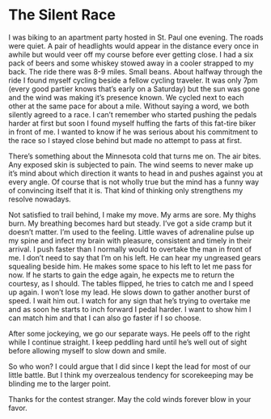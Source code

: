 # The Silent Race
I was biking to an apartment party hosted in St. Paul one evening. The roads were quiet. A pair of headlights would appear in the distance every once in awhile but would veer off my course before ever getting close. I had a six pack of beers and some whiskey stowed away in a cooler strapped to my back. The ride there was 8-9 miles. Small beans. About halfway through the ride I found myself cycling beside a fellow cycling traveler. It was only 7pm (every good partier knows that’s early on a Saturday) but the sun was gone and the wind was making it’s presence known. We cycled next to each other at the same pace for about a mile. Without saying a word, we both silently agreed to a race. I can’t remember who started pushing the pedals harder at first but soon I found myself huffing the farts of this fat-tire biker in front of me. I wanted to know if he was serious about his commitment to the race so I stayed close behind but made no attempt to pass at first.

There’s something about the Minnesota cold that turns me on. The air bites. Any exposed skin is subjected to pain. The wind seems to never make up it’s mind about which direction it wants to head in and pushes against you at every angle. Of course that is not wholly true but the mind has a funny way of  convincing itself that it is. That kind of thinking only strengthens my resolve nowadays.

Not satisfied to trail behind, I make my move. My arms are sore. My thighs burn. My breathing becomes hard but steady. I’ve got a side cramp but it doesn’t matter. I’m used to the feeling. Little waves of adrenaline pulse up my spine and infect my brain with pleasure, consistent and timely in their arrival. I push faster than I normally would to overtake the man in front of me. I don’t need to say that I’m on his left. He can hear my ungreased gears squealing beside him. He makes some space to his left to let me pass for now. If he starts to gain the edge again, he expects me to return the courtesy, as I should. The tables flipped, he tries to catch me and I speed up again. I won’t lose my lead. He slows down to gather another burst of speed. I wait him out. I watch for any sign that he’s trying to overtake me and as soon he starts to inch forward I pedal harder. I want to show him I can match him and that I can also go faster if I so choose.

After some jockeying, we go our separate ways. He peels off to the right while I continue straight. I keep peddling hard until he’s well out of sight before allowing myself to slow down and smile.

So who won? I could argue that I did since I kept the lead for most of our little battle. But I think my overzealous tendency for scorekeeping may be blinding me to the larger point.

Thanks for the contest stranger. May the cold winds forever blow in your favor.
